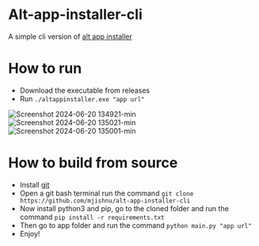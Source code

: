 # Alt-app-installer-cli
A simple cli version of [alt app installer](https://github.com/mjishnu/alt-app-installer)

# How to run
- Download the executable from releases
- Run `./altappinstaller.exe "app url"`

![Screenshot 2024-06-20 134921-min](https://github.com/mjishnu/alt-app-installer-cli/assets/83004520/d47bdc96-ff57-43b0-bd96-c4c77ad18375)
![Screenshot 2024-06-20 135021-min](https://github.com/mjishnu/alt-app-installer-cli/assets/83004520/b9d217d5-8eb9-469c-9d9d-d2d31f3d42f1)
![Screenshot 2024-06-20 135001-min](https://github.com/mjishnu/alt-app-installer-cli/assets/83004520/e9975215-dbd6-4480-a879-7b682ee9abbb)

# How to build from source

- Install [git](https://git-scm.com/download/win)
- Open a git bash terminal run the command `git clone https://github.com/mjishnu/alt-app-installer-cli`
- Now install python3 and pip, go to the cloned folder and run the command `pip install -r requirements.txt`
- Then go to app folder and run the command `python main.py "app url"`
- Enjoy!

